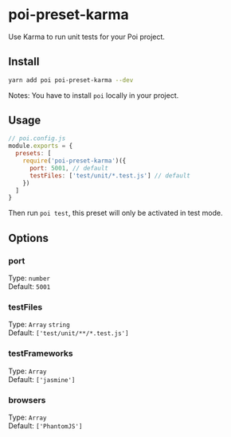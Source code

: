 # poi-preset-karma

Use Karma to run unit tests for your Poi project.

## Install

```bash
yarn add poi poi-preset-karma --dev
```

Notes: You have to install `poi` locally in your project.

## Usage

```js
// poi.config.js
module.exports = {
  presets: [
    require('poi-preset-karma')({
      port: 5001, // default
      testFiles: ['test/unit/*.test.js'] // default
    })
  ]
}
```

Then run `poi test`, this preset will only be activated in test mode.

## Options

### port

Type: `number`<br>
Default: `5001`

### testFiles

Type: `Array` `string`<br>
Default: `['test/unit/**/*.test.js']`

### testFrameworks

Type: `Array`<br>
Default: `['jasmine']`

### browsers

Type: `Array`<br>
Default: `['PhantomJS']`
